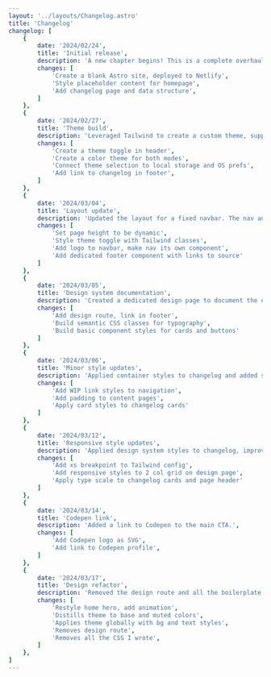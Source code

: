 ```yaml
---
layout: '../layouts/Changelog.astro'
title: 'Changelog'
changelog: [
	{
		date: '2024/02/24',
		title: 'Initial release',
		description: 'A new chapter begins! This is a complete overhaul of my site using new technology, creating new content, and taking a very different development approach.',
		changes: [
			'Create a blank Astro site, deployed to Netlify',
			'Style placeholder content for homepage',
			'Add changelog page and data structure',
		]
	},
	{
		date: '2024/02/27',
		title: 'Theme build',
		description: 'Leveraged Tailwind to create a custom theme, supporting light and dark modes.',
		changes: [
			'Create a theme toggle in header',
			'Create a color theme for both modes',
			'Connect theme selection to local storage and OS prefs',
			'Add link to changelog in footer',
		]
	},
	{
		date: '2024/03/04',
		title: 'Layout update',
		description: 'Updated the layout for a fixed navbar. The nav and footer are now dedicated components.',
		changes: [
			'Set page height to be dynamic',
			'Style theme toggle with Tailwind classes',
			'Add logo to navbar, make nav its own component',
			'Add dedicated footer component with links to source'
		]
	},
	{
		date: '2024/03/05',
		title: 'Design system documentation',
		description: 'Created a dedicated design page to document the evolving type scale and styles.',
		changes: [
			'Add design route, link in footer',
			'Build semantic CSS classes for typography',
			'Build basic component styles for cards and buttons'
		]
	},
	{
		date: '2024/03/06',
		title: 'Minor style updates',
		description: 'Applied container styles to changelog and added some padding for mobile users.',
		changes: [
			'Add WIP link styles to navigation',
			'Add padding to content pages',
			'Apply card styles to changelog cards'
		]
	},
	{
		date: '2024/03/12',
		title: 'Responsive style updates',
		description: 'Applied design system styles to changelog, improved responsive layout for design page.',
		changes: [
			'Add xs breakpoint to Tailwind config',
			'Add responsive styles to 2 col grid on design page',
			'Apply type scale to changelog cards and page header'
		]
	},
	{
		date: '2024/03/14',
		title: 'Codepen link',
		description: 'Added a link to Codepen to the main CTA.',
		changes: [
			'Add Codepen logo as SVG',
			'Add link to Codepen profile',
		]
	},
	{
		date: '2024/03/17',
		title: 'Design refactor',
		description: 'Removed the design route and all the boilerplate component styles I built a week or two ago... Essentially these elements were defined for the sake of definition, but were not going to be used. I have opted to build out styles as needed when composing varous elements across the site, vs a weighty library built up front.',
		changes: [
			'Restyle home hero, add animation',
			'Distills theme to base and muted colors',
			'Applies theme globally with bg and text styles',
			'Removes design route',
			'Removes all the CSS I wrote',
		]
	},
]
---
```

